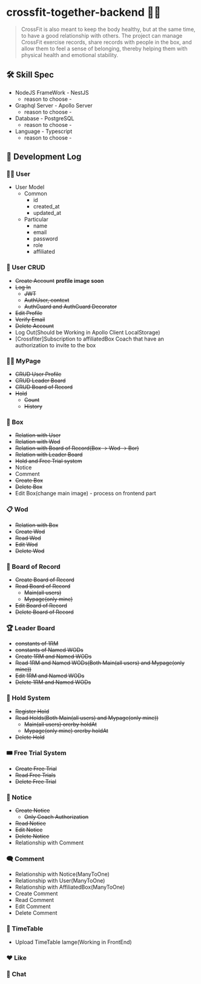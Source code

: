 # crossfit-together-backend :weight_lifting_man:
> CrossFit is also meant to keep the body healthy, but at the same time, to have a good relationship with others. The project can manage CrossFit exercise records, share records with people in the box, and allow them to feel a sense of belonging, thereby helping them with physical health and emotional stability.

## :hammer_and_wrench: Skill Spec
+ NodeJS FrameWork - NestJS
    + reason to choose -
+ Graphql Server - Apollo Server
    + reason to choose - 
+ Database - PostgreSQL
    + reason to choose - 
+ Language - Typescript
    + reason to choose - 

## :memo: Development Log
### :curly_haired_man: User
+ User Model
    + Common
        + id
        + created_at
        + updated_at
    + Particular
        + name
        + email
        + password
        + role
        + affiliated
        
### :hammer: User CRUD
+ ~~Create Account~~ **profile image soon**
+ ~~Log In~~
    + ~~JWT~~
    + ~~AuthUser, context~~
    + ~~AuthGuard and AuthGuard Decorator~~
+ ~~Edit Profile~~
+ ~~Verify Email~~
+ ~~Delete Account~~
+ Log Out(Should be Working in Apollo Client LocalStorage)
+ [Crossfiter]Subscription to affiliatedBox Coach that have an authorization to invite to the box 

### :bald_man: MyPage
+ ~~CRUD User Profile~~
+ ~~CRUD Leader Board~~
+ ~~CRUD Board of Record~~
+ ~~Hold~~
    + ~~Count~~
    + ~~History~~

### :bricks: Box
+ ~~Relation with User~~
+ ~~Relation with Wod~~
+ ~~Relation with Board of Record(Box -> Wod -> Bor)~~
+ ~~Relation with Leader Board~~
+ ~~Hold and Free Trial system~~
+ Notice
+ Comment
+ ~~Create Box~~
+ ~~Delete Box~~
+ Edit Box(change main image) - process on frontend part

### :clipboard: Wod
+ ~~Relation with Box~~
+ ~~Create Wod~~
+ ~~Read Wod~~
+ ~~Edit Wod~~
+ ~~Delete Wod~~

### :file_folder: Board of Record
+ ~~Create Board of Record~~
+ ~~Read Board of Record~~
    + ~~Main(all users)~~
    + ~~Mypage(only mine)~~
+ ~~Edit Board of Record~~
+ ~~Delete Board of Record~~

### :trophy: Leader Board
+ ~~constants of 1RM~~
+ ~~constants of Named WODs~~
+ ~~Create 1RM and Named WODs~~
+ ~~Read 1RM and Named WODs(Both Main(all users) and Mypage(only mine))~~
+ ~~Edit 1RM and Named WODs~~
+ ~~Delete 1RM and Named WODs~~

### :stop_sign: Hold System
+ ~~Register Hold~~
+ ~~Read Holds(Both Main(all users) and Mypage(only mine))~~
    + ~~Main(all users) orerby holdAt~~
    + ~~Mypage(only mine) orerby holdAt~~
+ ~~Delete Hold~~

### :tickets: Free Trial System
+ ~~Create Free Trial~~
+ ~~Read Free Trials~~
+ ~~Delete Free Trial~~

### :loudspeaker: Notice
+ ~~Create Notice~~
    + ~~Only Coach Authorization~~
+ ~~Read Notice~~
+ ~~Edit Notice~~
+ ~~Delete Notice~~
+ Relationship with Comment

### :left_speech_bubble: Comment
+ Relationship with Notice(ManyToOne)
+ Relationship with User(ManyToOne)
+ Relationship with AffiliatedBox(ManyToOne)
+ Create Comment
+ Read Comment
+ Edit Comment
+ Delete Comment

### :date: TimeTable
+ Upload TimeTable Iamge(Working in FrontEnd)

### :heart: Like

### :speech_balloon: Chat



